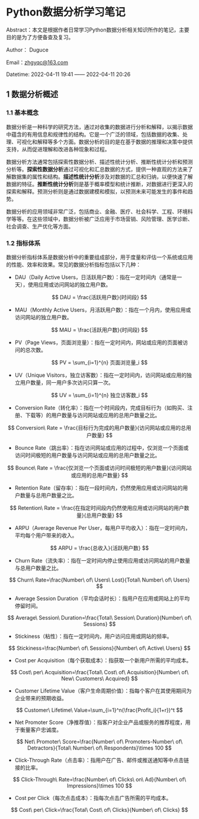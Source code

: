 # Python数据分析学习笔记

Abstract：本文是根据作者日常学习Python数据分析相关知识所作的笔记，主要目的是为了方便备查及复习。

Author： Duguce

Email：zhgyqc@163.com

Datetime:  2022-04-11 19:41 —— 2022-04-11 20:26



## 1 数据分析概述

### 1.1 基本概念

数据分析是一种科学的研究方法，通过对收集的数据进行分析和解释，以揭示数据中蕴含的有用信息和规律性的结构。它是一个广泛的领域，包括数据的收集、处理、可视化和解释等多个方面。数据分析的目的是在基于数据的推理和决策中提供支持，从而促进理解和改进各种现象和过程。

数据分析方法通常包括探索性数据分析、描述性统计分析、推断性统计分析和预测分析等。**探索性数据分析**通过可视化和汇总数据的方式，提供一种直观的方法来了解数据集的属性和结构。**描述性统计分析**涉及对数据的汇总和归纳，以便快速了解数据的特征。**推断性统计分析**则是基于概率模型和统计推断，对数据进行更深入的探索和解释。预测分析则是通过数据建模和模拟，以预测未来可能发生的事件和趋势。

数据分析的应用领域非常广泛，包括商业、金融、医疗、社会科学、工程、环境科学等等。在这些领域中，数据分析被广泛应用于市场营销、风险管理、医学诊断、社会调查、生产优化等方面。

### 1.2 指标体系

数据分析指标体系是数据分析中的重要组成部分，用于度量和评估一个系统或应用的性能、效率和效果。常见的数据分析指标包括以下几种：

- DAU（Daily Active Users，日活跃用户数）：指在一定时间内（通常是一天），使用应用或访问网站的独立用户数。

$$
DAU = \frac{活跃用户数}{时间段}
$$

- MAU（Monthly Active Users，月活跃用户数）：指在一个月内，使用应用或访问网站的独立用户数。

$$
MAU = \frac{活跃用户数}{时间段}
$$

- PV（Page Views，页面浏览量）：指在一定时间内，网站或应用的页面被访问的总次数。

$$
PV = \sum_{i=1}^{n} 页面浏览量_i
$$

- UV（Unique Visitors，独立访客数）：指在一定时间内，访问网站或应用的独立用户数量，同一用户多次访问只算一次。

$$
UV = \sum_{i=1}^{n} 独立访客数_i
$$

- Conversion Rate（转化率）：指在一个时间段内，完成目标行为（如购买、注册、下载等）的用户数量与访问网站或应用的总用户数量之比。

$$
Conversion\ Rate = \frac{目标行为完成的用户数量}{访问网站或应用的总用户数量}
$$

- Bounce Rate（跳出率）：指在访问网站或应用的过程中，仅浏览一个页面或访问时间极短的用户数量与访问网站或应用的总用户数量之比。

$$
Bounce\ Rate = \frac{仅浏览一个页面或访问时间极短的用户数量}{访问网站或应用的总用户数量}
$$

- Retention Rate（留存率）：指在一段时间内，仍然使用应用或访问网站的用户数量与总用户数量之比。

$$
Retention\ Rate = \frac{在指定时间段内仍然使用应用或访问网站的用户数量}{总用户数量}
$$

- ARPU（Average Revenue Per User，每用户平均收入）：指在一定时间内，平均每个用户带来的收入。

$$
ARPU = \frac{总收入}{活跃用户数}
$$

- Churn Rate（流失率）：指在一定时间内停止使用应用或访问网站的用户数量与总用户数量之比。

$$
Churn\ Rate=\frac{Number\ of\ Users\ Lost}{Total\ Number\ of\ Users}
$$

- Average Session Duration（平均会话时长）：指用户在应用或网站上的平均停留时间。

$$
Average\ Session\ Duration=\frac{Total\ Session\ Duration}{Number\ of\ Sessions}
$$

- Stickiness（粘性）：指在一定时间内，用户访问应用或网站的频率。

$$
Stickiness=\frac{Number\ of\ Sessions}{Number\ of\ Active\ Users}
$$

- Cost per Acquisition（每个获取成本）：指获取一个新用户所需的平均成本。


$$
Cost\ per\ Acquisition=\frac{Total\ Cost\ of\ Acquisition}{Number\ of\ New\ Customers\ Acquired}
$$

- Customer Lifetime Value（客户生命周期价值）：指每个客户在其使用期间为企业带来的预期收益。

$$
Customer\ Lifetime\ Value=\sum_{i=1}^n(\frac{Profit_i}{1+r})^t
$$

- Net Promoter Score（净推荐值）：指客户对企业产品或服务的推荐程度，用于衡量客户忠诚度。

$$
Net\ Promoter\ Score=\frac{Number\ of\ Promoters-Number\ of\ Detractors}{Total\ Number\ of\ Respondents}\times 100
$$

- Click-Through Rate（点击率）：指用户在广告、邮件或推送通知等中点击链接的比率。

$$
Click-Through\ Rate=\frac{Number\ of\ Clicks\ on\ Ad}{Number\ of\ Impressions}\times 100
$$

- Cost per Click（每次点击成本）：指每次点击广告所需的平均成本。

$$
Cost\ per\ Click=\frac{Total\ Cost\ of\ Clicks}{Number\ of\ Clicks}
$$

